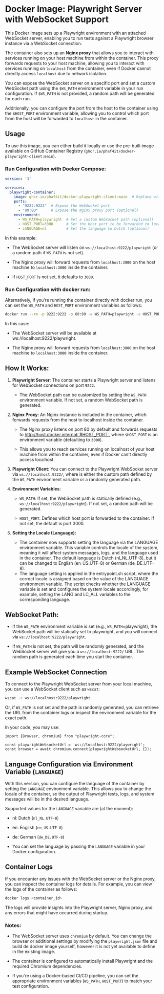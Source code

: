 Docker Image: Playwright Server with WebSocket Support
======================================================

This Docker image sets up a Playwright environment with an attached WebSocket server, enabling you to run tests against
a Playwright browser instance via a WebSocket connection.

The container also sets up an **Nginx proxy** that allows you to interact with services running on your host machine
from within the container. This proxy forwards requests to your host machine, allowing you to interact with services
running on `localhost` from the container, even if Docker cannot directly access `localhost` due to network isolation.

You can expose the WebSocket server on a specific port and set a custom WebSocket path using the `$WS_PATH` environment
variable in your run configuration. If `$WS_PATH` is not provided, a random path will be generated for each run.

Additionally, you can configure the port from the host to the container using the `$HOST_PORT` environment variable,
allowing you to control which port from the host will be forwarded to `localhost` in the container.

**Usage**
---------

To use this image, you can either build it locally or use the pre-built image available on GitHub Container
Registry (`ghcr.io/phaf4it/docker-playwright-client:main`).

### **Run Configuration with Docker Compose:**

```yaml
version: '3'

services:
  playwright-container:
    image: ghcr.io/phaf4it/docker-playwright-client:main  # Replace with your image tag
    ports:
      - "9222:9222"  # Expose the WebSocket port
      - "80:80"      # Expose the Nginx proxy port (optional)
    environment:
      - WS_PATH=playwright  # Set a custom WebSocket path (optional)
      - HOST_PORT=3000      # Set the host port to be forwarded to localhost (optional)
      - LANGUAGE=nl         # Set the language to Dutch (optional)
```

In this example:

* The WebSocket server will listen on `ws://localhost:9222/playwright` (or a random path if `WS_PATH` is not set).

* The Nginx proxy will forward requests from `localhost:3000` on the host machine to `localhost:3000` inside the
  container.

* If `HOST_PORT` is not set, it defaults to `3000`.

### **Run Configuration with docker run:**

Alternatively, if you're running the container directly with docker run, you can set the `WS_PATH` and `HOST_PORT`
environment variables as follows:

```bash
docker run --rm -p 9222:9222 -p 80:80 -e WS_PATH=playwright -e HOST_PORT=3000 -e LANGUAGE=nl ghcr.io/phaf4it/docker-playwright-client:main
```

In this case:

* The WebSocket server will be available at ws://localhost:9222/playwright.

* The Nginx proxy will forward requests from `localhost:3000` on the host machine to `localhost:3000` inside the
  container.

How It Works:
-------------

1. **Playwright Server**: The container starts a Playwright server and listens for WebSocket connections on port `9222`.

    * The WebSocket path can be customized by setting the `WS_PATH` environment variable. If not set, a random WebSocket
      path is generated.

2. **Nginx Proxy**: An Nginx instance is included in the container, which forwards requests from the host to localhost
   inside the container.

    * The Nginx proxy listens on port 80 by default and forwards requests to http://host.docker.internal:`$HOST_PORT`,
      where `$HOST_PORT` is an environment variable (defaulting to `3000`).

    * This allows you to reach services running on localhost of your host machine from within the container, even if
      Docker can't directly access localhost.

3. **Playwright Client**: You can connect to the Playwright WebSocket server via `ws://localhost:9222/`, where is either
   the custom path defined by the `WS_PATH` environment variable or a randomly generated path.

4. **Environment Variables**:

    * `WS_PATH`: If set, the WebSocket path is statically defined (e.g., `ws://localhost:9222/playwright`). If not set,
      a random path will be generated.

    * `HOST_PORT`: Defines which host port is forwarded to the container. If not set, the default is port 3000.
5. **Setting the Locale (Language):**

    * The container now supports setting the language via the LANGUAGE environment variable. This variable controls the
      locale of the system, meaning it will affect system messages, logs, and the language used in the container. The
      default language is Dutch (nl_NL.UTF-8), but it can be changed to English (en_US.UTF-8) or German (de_DE.UTF-8).
    * The language setting is applied in the entrypoint.sh script, where the correct locale is assigned based on the
      value of the LANGUAGE environment variable. The script checks whether the LANGUAGE variable is set and configures
      the system locale accordingly, for example, setting the LANG and LC_ALL variables to the corresponding language.

WebSocket Path:
---------------

* If the `WS_PATH` environment variable is set (e.g., `WS_PATH`=playwright), the WebSocket path will be statically set
  to playwright, and you will connect via `ws://localhost:9222/playwright`.

* If `WS_PATH` is not set, the path will be randomly generated, and the WebSocket server will give you
  a `ws://localhost:9222/` URL. The random path is generated each time you start the container.

Example WebSocket Connection
----------------------------

To connect to the Playwright WebSocket server from your local machine, you can use a WebSocket client such as `wscat`:

```bash
wscat -c ws://localhost:9222/playwright
```

Or, if `WS_PATH` is not set and the path is randomly generated, you can retrieve the URL from the container logs or
inspect the environment variable for the exact path.

In your code, you may use:

```ecmascript 6
import {Browser, chromium} from "playwright-core";

const playwrightWebsocketUrl = 'ws://localhost:9222/playwright';
const browser = await chromium.connect(playwrightWebsocketUrl, {});
```

Language Configuration via Environment Variable (`LANGUAGE`)
--------------
With this version, you can configure the language of the container by setting the `LANGUAGE` environment variable. This allows you to change the locale of the container, so the output of Playwright tests, logs, and system messages will be in the desired language.

Supported values for the `LANGUAGE` variable are (at the moment):

* nl: Dutch (`nl_NL.UTF-8`)
* en: English (`en_US.UTF-8`)
* de: German (`de_DE.UTF-8`)

* You can set the language by passing the `LANGUAGE` variable in your Docker configuration.

Container Logs
--------------

If you encounter any issues with the WebSocket server or the Nginx proxy, you can inspect the container logs for
details. For example, you can view the logs of the container as follows:

```bash
docker logs <container_id>
```

The logs will provide insights into the Playwright server, Nginx proxy, and any errors that might have occurred during
startup.

### Notes:

* The WebSocket server uses `chromium` by default. You can change the browser or additional settings by modifying
  the `playwright.json` file and build de docker image yourself, however it is not yet available to define in the
  existing image.

* The container is configured to automatically install Playwright and the required Chromium dependencies.

* If you're using a Docker-based CI/CD pipeline, you can set the appropriate environment
  variables (`WS_PATH`, `HOST_PORT`) to match your test configuration.